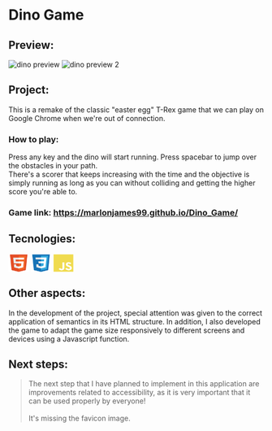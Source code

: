 # Dino Game
## Preview:
![dino preview](https://user-images.githubusercontent.com/97669160/166401361-eebcfb85-cb30-4fb2-9cb3-38e7b38c0531.PNG)
![dino preview 2](https://user-images.githubusercontent.com/97669160/166401374-52a1d53e-d562-4650-a9c4-2c2541ac44de.PNG)

## Project:
This is a remake of the classic "easter egg" T-Rex game that we can play on Google Chrome when we're out of connection.

### How to play:
Press any key and the dino will start running. Press spacebar to jump over the obstacles in your path.<br>
There's a scorer that keeps increasing with the time and the objective is simply running as long as you can without colliding and getting the higher score you're able to. 

### Game link: https://marlonjames99.github.io/Dino_Game/

## Tecnologies:
<div style="display: inline_block">
<img align="center" alt="HTML logo" height="35" width="40" src="https://raw.githubusercontent.com/devicons/devicon/master/icons/html5/html5-original.svg">
<img align="center" alt="CSS logo" height="35" width="40" src="https://raw.githubusercontent.com/devicons/devicon/master/icons/css3/css3-original.svg">
<img align="center" alt="Javascript logo" height="35" width="40" src="https://raw.githubusercontent.com/devicons/devicon/master/icons/javascript/javascript-plain.svg">
</div>

## Other aspects:
In the development of the project, special attention was given to the correct application of semantics in its HTML structure.
In addition, I also developed the game to adapt the game size responsively to different screens and devices using a Javascript function.<br>

## Next steps:
> The next step that I have planned to implement in this application are improvements related to accessibility, as it is very important that it can be used properly by everyone! <br><br>
> It's missing the favicon image.
